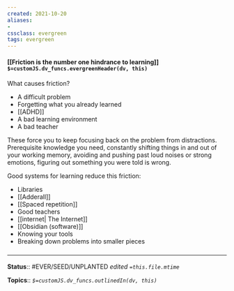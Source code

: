 ```yaml
---
created: 2021-10-20
aliases:
- 
cssclass: evergreen
tags: evergreen
---
```

#### [[Friction is the number one hindrance to learning]] `$=customJS.dv_funcs.evergreenHeader(dv, this)`

What causes friction?
- A difficult problem 
- Forgetting what you already learned
- [[ADHD]]
- A bad learning environment
- A bad teacher


These force you to keep focusing back on the problem from distractions. Prerequisite knowledge you need, constantly shifting things in and out of your working memory, avoiding and pushing past loud noises or strong emotions, figuring out something you were told is wrong.

Good systems for learning reduce this friction:
- Libraries
- [[Adderall]]
- [[Spaced repetition]]
- Good teachers 
- [[internet| The Internet]]
- [[Obsidian (software)]]
- Knowing your tools
- Breaking down problems into smaller pieces

### <hr class="footnote"/>

**Status**:: #EVER/SEED/UNPLANTED
*edited `=this.file.mtime`*

**Topics**::
*`$=customJS.dv_funcs.outlinedIn(dv, this)`*


